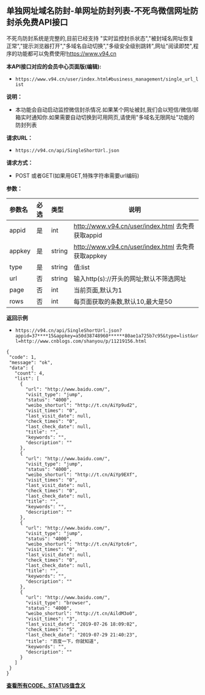 ## 单独网址域名防封-单网址防封列表-不死鸟微信网址防封杀免费API接口
不死鸟防封系统是完整的,目前已经支持 "实时监控封杀状态","被封域名网址恢复正常","提示浏览器打开","多域名自动切换","多级安全级别跳转",网址"阅读即焚",程序的功能都可以免费使用!https://www.v94.cn

**本API接口对应的会员中心页面版(编辑):**
 - `https://www.v94.cn/user/index.html#business_management/single_url_list `
 
 
 **说明：**
- 本功能会自动启动监控微信封杀情况.如果某个网址被封,我们会以短信/微信/邮箱实时通知你.如果需要自动切换到可用网页,请使用"多域名无限网址"功能的防封列表

**请求URL：** 
- ` https://v94.cn/api/SingleShortUrl.json  `
  
**请求方式：**
- POST 或者GET(如果用GET,特殊字符串需要url编码)

**参数：** 

|参数名|必选|类型|说明|
|:----    |:---|:----- |-----   |
|appid |  是  |    int   |    http://www.v94.cn/user/index.html 去免费获取appid   |
|appkey |  是  |    string   |    http://www.v94.cn/user/index.html 去免费获取appkey   |
|type |  是  |    string   |   值:list   |
|url |  否  |    string   |    输入http(s)://开头的网址;默认不筛选网址 |
|page |  否  |   int   |    当前页面,默认为1   |
|rows |  否  |   int   |    每页面获取的条数,默认10,最大是50  |

**返回示例**
- `https://v94.cn/api/SingleShortUrl.json?appid=37****15&appkey=a50d38748960******80ae1a725b7c95&type=list&url=http://www.cnblogs.com/shanyou/p/11219156.html`


 ``` 
 {
  "code": 1,
  "message": "ok",
  "data": {
    "count": 4,
    "list": [
      {
        "url": "http://www.baidu.com/",
        "visit_type": "jump",
        "status": "4000",
        "weibo_shorturl": "http://t.cn/AiYp9ud2",
        "visit_times": "0",
        "last_visit_date": null,
        "check_times": "0",
        "last_check_date": null,
        "title": "",
        "keywords": "",
        "description": ""
      },
      {
        "url": "http://www.baidu.com/",
        "visit_type": "jump",
        "status": "4000",
        "weibo_shorturl": "http://t.cn/AiYp9EXf",
        "visit_times": "0",
        "last_visit_date": null,
        "check_times": "0",
        "last_check_date": null,
        "title": "",
        "keywords": "",
        "description": ""
      },
      {
        "url": "http://www.baidu.com/",
        "visit_type": "jump",
        "status": "4000",
        "weibo_shorturl": "http://t.cn/AiYptc6r",
        "visit_times": "0",
        "last_visit_date": null,
        "check_times": "0",
        "last_check_date": null,
        "title": "",
        "keywords": "",
        "description": ""
      },
      {
        "url": "http://www.baidu.com/",
        "visit_type": "browser",
        "status": "4000",
        "weibo_shorturl": "http://t.cn/AildM3o0",
        "visit_times": "3",
        "last_visit_date": "2019-07-26 18:09:02",
        "check_times": "5",
        "last_check_date": "2019-07-29 21:40:23",
        "title": "百度一下，你就知道",
        "keywords": "",
        "description": ""
      }
    ]
  }
} 

 ```

**[查看所有CODE、STATUS值含义](https://github.com/wanjunlengfeng/WechatUrlCheckPreventingBlockedApi/blob/master/微信防封杀系统api接口详细说明/CODE代码汇总.md "查看所有CODE、STATUS值含义")**

